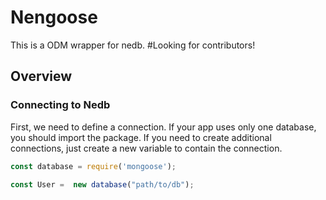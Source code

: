 # Nengoose

This is a ODM wrapper for nedb.
#Looking for contributors!


## Overview

### Connecting to Nedb

First, we need to define a connection. If your app uses only one database, you should import the package. If you need to create additional connections, just create a new variable to contain the connection.

```js
const database = require('mongoose');

const User =  new database("path/to/db");
```

